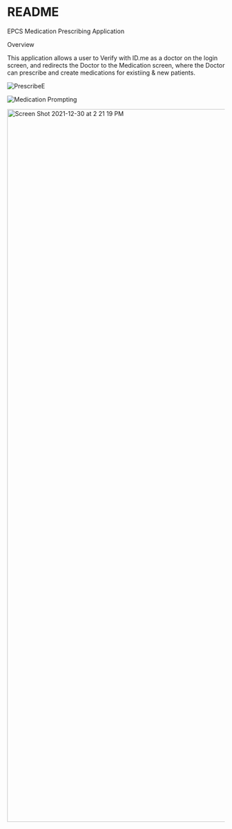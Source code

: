 # README


EPCS Medication Prescribing Application



Overview


This application allows a user to Verify with ID.me as a doctor on the login screen, and redirects the Doctor to the Medication screen, where the Doctor can prescribe and create medications for existiing & new patients. 

![PrescribeE](https://user-images.githubusercontent.com/77289883/147782012-60ec6d69-e118-4af6-875b-538434d299cf.jpg)


![Medication Prompting](https://user-images.githubusercontent.com/77289883/147782003-347202d4-141a-43dc-b15b-5a6765c6e359.jpg)

<img width="1651" alt="Screen Shot 2021-12-30 at 2 21 19 PM" src="https://user-images.githubusercontent.com/77289883/147782074-7dfdfc13-89f4-4090-8bdf-669dd6207b3b.png">
